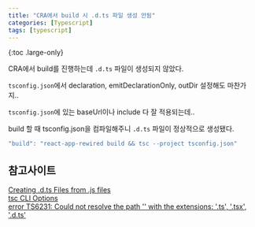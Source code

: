 ```yaml
---
title: "CRA에서 build 시 .d.ts 파일 생성 안됨"
categories: [Typescript]
tags: [typescript]
---
```


{:toc .large-only}

CRA에서 build를 진행하는데 `.d.ts` 파일이 생성되지 않았다.

`tsconfig.json`에서 declaration, emitDeclarationOnly, outDir 설정해도 마찬가지..

`tsconfig.json`에 있는 baseUrl이나 include 다 잘 적용되는데..

build 할 때 tsconfig.json을 컴파일해주니 `.d.ts` 파일이 정상적으로 생성됐다.

```js
"build": "react-app-rewired build && tsc --project tsconfig.json"
```

## 참고사이트

[Creating .d.ts Files from .js files](https://www.typescriptlang.org/docs/handbook/declaration-files/dts-from-js.html)<br/>
[tsc CLI Options](https://www.typescriptlang.org/docs/handbook/compiler-options.html#handbook-content)<br/>
[error TS6231: Could not resolve the path '' with the extensions: '.ts', '.tsx', '.d.ts'](https://stackoverflow.com/a/71362909)
